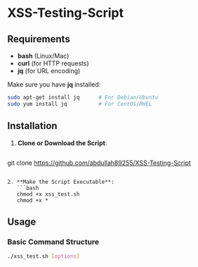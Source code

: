 # XSS-Testing-Script

## Requirements

- **bash** (Linux/Mac)
- **curl** (for HTTP requests)
- **jq** (for URL encoding)

Make sure you have **jq** installed:
```bash
sudo apt-get install jq      # For Debian/Ubuntu
sudo yum install jq          # For CentOS/RHEL
```

## Installation

1. **Clone or Download the Script**:
   ```bash
git clone https://github.com/abdullah89255/XSS-Testing-Script
```

2. **Make the Script Executable**:
   ```bash
   chmod +x xss_test.sh
   chmod +x * 
   ```

## Usage

### Basic Command Structure
```bash
./xss_test.sh [options]
```



